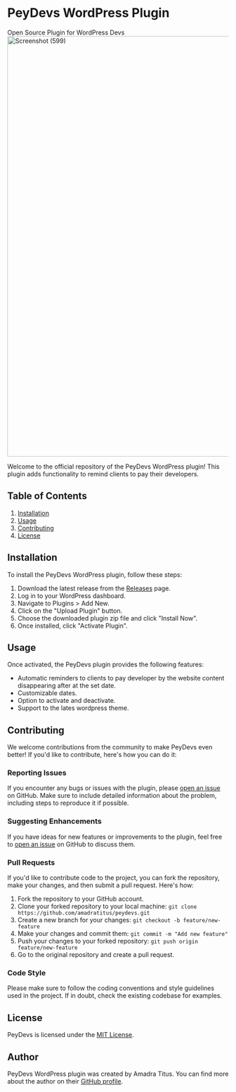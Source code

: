 # PeyDevs WordPress Plugin
Open Source Plugin for WordPress Devs
<img width="956" alt="Screenshot (599)" src="https://github.com/amadratitus/peydevs/assets/117981104/334ce17d-9582-4060-bd9d-22ea02fe5789">

Welcome to the official repository of the PeyDevs WordPress plugin! This plugin adds functionality to remind clients to pay their developers.

## Table of Contents

1. [Installation](#installation)
2. [Usage](#usage)
3. [Contributing](#contributing)
4. [License](#license)

## Installation

To install the PeyDevs WordPress plugin, follow these steps:

1. Download the latest release from the [Releases](https://github.com/amadratitus/peydevs/releases) page.
2. Log in to your WordPress dashboard.
3. Navigate to Plugins > Add New.
4. Click on the "Upload Plugin" button.
5. Choose the downloaded plugin zip file and click "Install Now".
6. Once installed, click "Activate Plugin".

## Usage

Once activated, the PeyDevs plugin provides the following features:

- Automatic reminders to clients to pay developer by the website content disappearing after at the set date.
- Customizable dates.
- Option to activate and deactivate.
- Support to the lates wordpress theme.

## Contributing

We welcome contributions from the community to make PeyDevs even better! If you'd like to contribute, here's how you can do it:

### Reporting Issues

If you encounter any bugs or issues with the plugin, please [open an issue](https://github.com/amadratitus/peydevs/issues) on GitHub. Make sure to include detailed information about the problem, including steps to reproduce it if possible.

### Suggesting Enhancements

If you have ideas for new features or improvements to the plugin, feel free to [open an issue](https://github.com/amadratitus/peydevs/issues) on GitHub to discuss them.

### Pull Requests

If you'd like to contribute code to the project, you can fork the repository, make your changes, and then submit a pull request. Here's how:

1. Fork the repository to your GitHub account.
2. Clone your forked repository to your local machine: `git clone https://github.com/amadratitus/peydevs.git`
3. Create a new branch for your changes: `git checkout -b feature/new-feature`
4. Make your changes and commit them: `git commit -m "Add new feature"`
5. Push your changes to your forked repository: `git push origin feature/new-feature`
6. Go to the original repository and create a pull request.

### Code Style

Please make sure to follow the coding conventions and style guidelines used in the project. If in doubt, check the existing codebase for examples.

## License

PeyDevs is licensed under the [MIT License](LICENSE).

## Author

PeyDevs WordPress plugin was created by Amadra Titus. You can find more about the author on their [GitHub profile](https://github.com/amadratitus).
